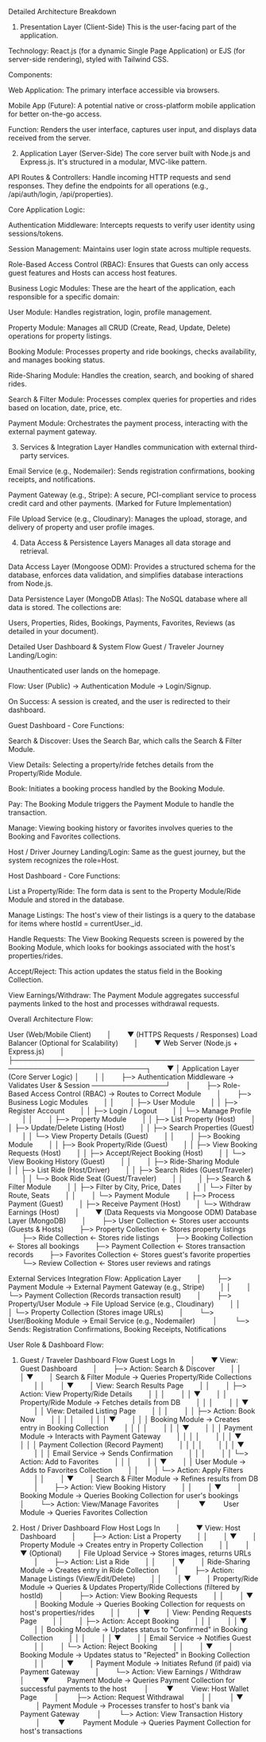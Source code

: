 Detailed Architecture Breakdown
1. Presentation Layer (Client-Side)
This is the user-facing part of the application.

Technology: React.js (for a dynamic Single Page Application) or EJS (for server-side rendering), styled with Tailwind CSS.

Components:

Web Application: The primary interface accessible via browsers.

Mobile App (Future): A potential native or cross-platform mobile application for better on-the-go access.

Function: Renders the user interface, captures user input, and displays data received from the server.

2. Application Layer (Server-Side)
The core server built with Node.js and Express.js. It's structured in a modular, MVC-like pattern.

API Routes & Controllers: Handle incoming HTTP requests and send responses. They define the endpoints for all operations (e.g., /api/auth/login, /api/properties).

Core Application Logic:

Authentication Middleware: Intercepts requests to verify user identity using sessions/tokens.

Session Management: Maintains user login state across multiple requests.

Role-Based Access Control (RBAC): Ensures that Guests can only access guest features and Hosts can access host features.

Business Logic Modules: These are the heart of the application, each responsible for a specific domain:

User Module: Handles registration, login, profile management.

Property Module: Manages all CRUD (Create, Read, Update, Delete) operations for property listings.

Booking Module: Processes property and ride bookings, checks availability, and manages booking status.

Ride-Sharing Module: Handles the creation, search, and booking of shared rides.

Search & Filter Module: Processes complex queries for properties and rides based on location, date, price, etc.

Payment Module: Orchestrates the payment process, interacting with the external payment gateway.

3. Services & Integration Layer
Handles communication with external third-party services.

Email Service (e.g., Nodemailer): Sends registration confirmations, booking receipts, and notifications.

Payment Gateway (e.g., Stripe): A secure, PCI-compliant service to process credit card and other payments. (Marked for Future Implementation)

File Upload Service (e.g., Cloudinary): Manages the upload, storage, and delivery of property and user profile images.

4. Data Access & Persistence Layers
Manages all data storage and retrieval.

Data Access Layer (Mongoose ODM): Provides a structured schema for the database, enforces data validation, and simplifies database interactions from Node.js.

Data Persistence Layer (MongoDB Atlas): The NoSQL database where all data is stored. The collections are:

Users, Properties, Rides, Bookings, Payments, Favorites, Reviews (as detailed in your document).

Detailed User Dashboard & System Flow
Guest / Traveler Journey
Landing/Login:

Unauthenticated user lands on the homepage.

Flow: User (Public) -> Authentication Module -> Login/Signup.

On Success: A session is created, and the user is redirected to their dashboard.

Guest Dashboard - Core Functions:

Search & Discover: Uses the Search Bar, which calls the Search & Filter Module.

View Details: Selecting a property/ride fetches details from the Property/Ride Module.

Book: Initiates a booking process handled by the Booking Module.

Pay: The Booking Module triggers the Payment Module to handle the transaction.

Manage: Viewing booking history or favorites involves queries to the Booking and Favorites collections.

Host / Driver Journey
Landing/Login: Same as the guest journey, but the system recognizes the role=Host.

Host Dashboard - Core Functions:

List a Property/Ride: The form data is sent to the Property Module/Ride Module and stored in the database.

Manage Listings: The host's view of their listings is a query to the database for items where hostId = currentUser._id.

Handle Requests: The View Booking Requests screen is powered by the Booking Module, which looks for bookings associated with the host's properties/rides.

Accept/Reject: This action updates the status field in the Booking Collection.

View Earnings/Withdraw: The Payment Module aggregates successful payments linked to the host and processes withdrawal requests.





Overall Architecture Flow:

User (Web/Mobile Client)
  │
  ▼ (HTTPS Requests / Responses)
Load Balancer (Optional for Scalability)
  │
  ▼
Web Server (Node.js + Express.js)
  │
  ├─────────────────────────────────────────────────────────────────────────────┐
  ▼ │
Application Layer (Core Server Logic) │
  │ │
  ├─> Authentication Middleware → Validates User & Session ───────────────┘
  │
  ├─> Role-Based Access Control (RBAC) → Routes to Correct Module
  │
  ├─> Business Logic Modules
  │ │
  │ ├─> User Module
  │ │ ├─> Register Account
  │ │ ├─> Login / Logout
  │ │ └─> Manage Profile
  │ │
  │ ├─> Property Module
  │ │ ├─> List Property (Host)
  │ │ ├─> Update/Delete Listing (Host)
  │ │ ├─> Search Properties (Guest)
  │ │ └─> View Property Details (Guest)
  │ │
  │ ├─> Booking Module
  │ │ ├─> Book Property/Ride (Guest)
  │ │ ├─> View Booking Requests (Host)
  │ │ ├─> Accept/Reject Booking (Host)
  │ │ └─> View Booking History (Guest)
  │ │
  │ ├─> Ride-Sharing Module
  │ │ ├─> List Ride (Host/Driver)
  │ │ ├─> Search Rides (Guest/Traveler)
  │ │ └─> Book Ride Seat (Guest/Traveler)
  │ │
  │ ├─> Search & Filter Module
  │ │ ├─> Filter by City, Price, Dates
  │ │ └─> Filter by Route, Seats
  │ │
  │ └─> Payment Module
  │ ├─> Process Payment (Guest)
  │ ├─> Receive Payment (Host)
  │ └─> Withdraw Earnings (Host)
  │
  ▼ (Data Requests via Mongoose ODM)
Database Layer (MongoDB)
  │
  ├─> User Collection ← Stores user accounts (Guests & Hosts)
  ├─> Property Collection ← Stores property listings
  ├─> Ride Collection ← Stores ride listings
  ├─> Booking Collection ← Stores all bookings
  ├─> Payment Collection ← Stores transaction records
  ├─> Favorites Collection ← Stores guest's favorite properties
  └─> Review Collection ← Stores user reviews and ratings


External Services Integration Flow:
Application Layer
  │
  ├─> Payment Module → External Payment Gateway (e.g., Stripe)
  │ │
  │ └─> Payment Collection (Records transaction result)
  │
  ├─> Property/User Module → File Upload Service (e.g., Cloudinary)
  │ │
  │ └─> Property Collection (Stores image URLs)
  │
  └─> User/Booking Module → Email Service (e.g., Nodemailer)
   │
   └─> Sends: Registration Confirmations, Booking Receipts, Notifications

User Role & Dashboard Flow:
1. Guest / Traveler Dashboard Flow
Guest Logs In
  │
  ▼
View: Guest Dashboard
  │
  ├─> Action: Search & Discover
  │ │
  │ ▼
  │ Search & Filter Module → Queries Property/Ride Collections
  │ │
  │ ▼
  │ View: Search Results Page
  │ │
  │ ├─> Action: View Property/Ride Details
  │ │ │
  │ │ ▼
  │ │ Property/Ride Module → Fetches details from DB
  │ │ │
  │ │ ▼
  │ │ View: Detailed Listing Page
  │ │ │
  │ │ ├─> Action: Book Now
  │ │ │ │
  │ │ │ ▼
  │ │ │ Booking Module → Creates entry in Booking Collection
  │ │ │ │
  │ │ │ ▼
  │ │ │ Payment Module → Interacts with Payment Gateway
  │ │ │ │
  │ │ │ ▼
  │ │ │ Payment Collection (Record Payment)
  │ │ │ │
  │ │ │ ▼
  │ │ │ Email Service → Sends Confirmation
  │ │ │
  │ │ └─> Action: Add to Favorites
  │ │ │
  │ │ ▼
  │ │ User Module → Adds to Favorites Collection
  │ │
  │ └─> Action: Apply Filters
  │ │
  │ ▼
  │ Search & Filter Module → Refines results from DB
  │
  ├─> Action: View Booking History
  │ │
  │ ▼
  │ Booking Module → Queries Booking Collection for user's bookings
  │
  └─> Action: View/Manage Favorites
   │
   ▼
   User Module → Queries Favorites Collection

2. Host / Driver Dashboard Flow
Host Logs In
  │
  ▼
View: Host Dashboard
  │
  ├─> Action: List a Property
  │ │
  │ ▼
  │ Property Module → Creates entry in Property Collection
  │ │
  │ ▼ (Optional)
  │ File Upload Service → Stores images, returns URLs
  │
  ├─> Action: List a Ride
  │ │
  │ ▼
  │ Ride-Sharing Module → Creates entry in Ride Collection
  │
  ├─> Action: Manage Listings (View/Edit/Delete)
  │ │
  │ ▼
  │ Property/Ride Module → Queries & Updates Property/Ride Collections (filtered by hostId)
  │
  ├─> Action: View Booking Requests
  │ │
  │ ▼
  │ Booking Module → Queries Booking Collection for requests on host's properties/rides
  │ │
  │ ▼
  │ View: Pending Requests Page
  │ │
  │ ├─> Action: Accept Booking
  │ │ │
  │ │ ▼
  │ │ Booking Module → Updates status to "Confirmed" in Booking Collection
  │ │ │
  │ │ ▼
  │ │ Email Service → Notifies Guest
  │ │
  │ └─> Action: Reject Booking
  │ │
  │ ▼
  │ Booking Module → Updates status to "Rejected" in Booking Collection
  │ │
  │ ▼
  │ Payment Module → Initiates Refund (if paid) via Payment Gateway
  │
  └─> Action: View Earnings / Withdraw
   │
   ▼
   Payment Module → Queries Payment Collection for successful payments to the host
   │
   ▼
   View: Host Wallet Page
   │
   ├─> Action: Request Withdrawal
   │ │
   │ ▼
   │ Payment Module → Processes transfer to host's bank via Payment Gateway
   │
   └─> Action: View Transaction History
   │
   ▼
   Payment Module → Queries Payment Collection for host's transactions